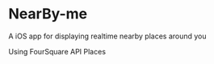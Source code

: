 # NearBy-me
A iOS app for displaying realtime nearby places around you

Using FourSquare API Places
